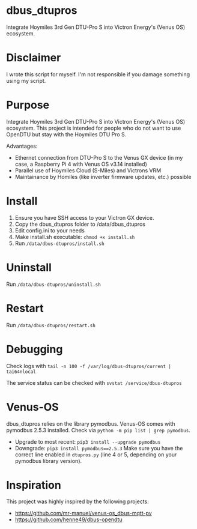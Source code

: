 # dbus_dtupros
Integrate Hoymiles 3rd Gen DTU-Pro S into Victron Energy's (Venus OS) ecosystem.

# Disclaimer
I wrote this script for myself. I'm not responsible if you damage something using my script.

# Purpose
Integrate Hoymiles 3rd Gen DTU-Pro S into Victron Energy's (Venus OS) ecosystem. This project is intended for people who do not want to use OpenDTU but stay with the Hoymiles DTU Pro S.

Advantages:
- Ethernet connection from DTU-Pro S to the Venus GX device (in my case, a Raspberry Pi 4 with Venus OS v3.14 installed)
- Parallel use of Hoymiles Cloud (S-Miles) and Victrons VRM
- Maintainance by Homiles (like inverter firmware updates, etc.) possible 

# Install
1. Ensure you have SSH access to your Victron GX device.
2. Copy the dbus_dtupros folder to /data/dbus_dtupros
3. Edit config.ini to your needs
4. Make install.sh executable: ```chmod +x install.sh```
5. Run ```/data/dbus-dtupros/install.sh```

# Uninstall
Run ```/data/dbus-dtupros/uninstall.sh```

# Restart
Run ```/data/dbus-dtupros/restart.sh```

# Debugging
Check logs with ```tail -n 100 -f /var/log/dbus-dtupros/current | tai64nlocal```

The service status can be checked with ```svstat /service/dbus-dtupros```

# Venus-OS
dbus_dtupros relies on the library pymodbus.
Venus-OS comes with pymodbus 2.5.3 installed. Check via ```python -m pip list | grep pymodbus```.
- Upgrade to most recent: ```pip3 install --upgrade pymodbus```
- Downgrade: ```pip3 install pymodbus==2.5.3```
Make sure you have the correct line enabled in ```dtupros.py``` (line 4 or 5, depending on your pymodbus library version).

# Inspiration
This project was highly inspired by the following projects:
- https://github.com/mr-manuel/venus-os_dbus-mqtt-pv
- https://github.com/henne49/dbus-opendtu

